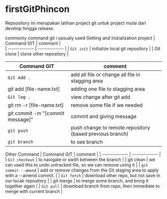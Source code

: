 # firstGitPhincon
Repsository ini merupakan latihan project git untuk project mulai dari develop hingga release. 

commonly command git i ussualy used
Getting and Inizialization project 
| Command GIT   | comment       |  
| ------------- | ------------- |
| `Git init`  | initialize local git repository  |
| Git clone   | clone other repository  |

| Command GIT     | comment       |
| -------------   | ------------- |
| `Git Add .`     | add all file or change all file in stagging area |
| git add [file-name.txt]      | adding one file to stagging area  |
| `Git log .`     | view change after git add |
| git rm -r [file-name.txt]     | remove some file if we needed  |
| git commit -m "[commit message]"      | commit and giving message  |
| `git push`     | push change to remote repository (based previous branch) |
| `git branch`     | to see branch  |

Other Command 
| Command GIT     | comment       |
| -------------   | ------------- |
| `Git checkout`     | to navigate or swith between the branch |
| git clean      | we can used this to undo untracked file, so we can remove using it  |
| `git commit --amend`     | add or remove changes from the Git staging area to apply with a --amend commit. |
| `Git fetch`     | download other repo, but not save in our locak repository |
| git merge      | to merge some branch, and bring it together again  |
| `Git pull`     | download branch from repo, then immediate to merge with current branch |